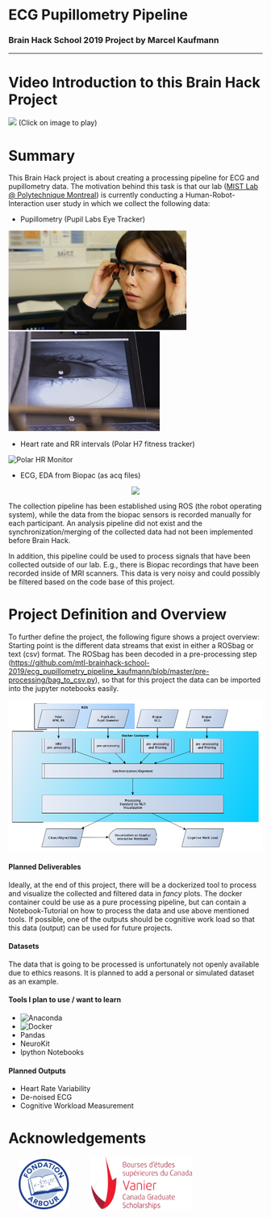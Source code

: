 # ECG Pupillometry Pipeline
### Brain Hack School 2019 Project by Marcel Kaufmann
---
# Video Introduction to this Brain Hack Project

[![](http://img.youtube.com/vi/8ZVCNeX42_A/0.jpg)](http://www.youtube.com/watch/8ZVCNeX42_A "")
(Click on image to play)

# Summary

This Brain Hack project is about creating a processing pipeline for ECG and pupillometry data. The motivation behind this task is that our lab ([MIST Lab @ Polytechnique Montreal](https://mistlab.ca)) is currently conducting a Human-Robot-Interaction user study in which we collect the following data:
* Pupillometry (Pupil Labs Eye Tracker)

<img src="img/pupillometer.png" width=353)> <img src="img/eye.png" width=300)>

* Heart rate and RR intervals (Polar H7 fitness tracker)

![Polar HR Monitor](https://www.polar.com/sites/default/files/product/main_images/h7_heart_rate_sensor2_main_action_30.jpg)

* ECG, EDA from Biopac (as acq files)
<div style="display: flex; justify-content: center;">
<img src="https://www.biopac.com/wp-content/uploads/bsladv-300x300.jpg")>
</div>

The collection pipeline has been established using ROS (the robot operating system), while the data from the biopac sensors is recorded manually for each participant. An analysis pipeline did not exist and the synchronization/merging of the collected data had not been implemented before Brain Hack.

In addition, this pipeline could be used to process signals that have been collected outside of our lab. E.g., there is Biopac recordings that have been recorded inside of MRI scanners. This data is very noisy and could possibly be filtered based on the code base of this project.

# Project Definition and Overview

To further define the project, the following figure shows a project overview:
Starting point is the different data streams that exist in either a ROSbag or text (csv) format. The ROSbag has been decoded in a pre-processing step (https://github.com/mtl-brainhack-school-2019/ecg_pupillometry_pipeline_kaufmann/blob/master/pre-processing/bag_to_csv.py), so that for this project the data can be imported into the jupyter notebooks easily.

![Overview](./img/overview.png )

#### Planned Deliverables

Ideally, at the end of this project, there will be a dockerized tool to process and visualize the collected and filtered data in *fancy* plots. The docker container could be use as a pure processing pipeline, but can contain a Notebook-Tutorial on how to process the data and use above mentioned tools. If possible, one of the outputs should be cognitive work load so that this data (output) can be used for future projects.

#### Datasets

The data that is going to be processed is unfortunately not openly available due to ethics reasons. It is planned to add a personal or simulated dataset as an example.

#### Tools I plan to use / want to learn

* <img src="https://upload.wikimedia.org/wikipedia/en/c/cd/Anaconda_Logo.png" width="80" alt="Anaconda">
* <img src="https://www.docker.com/sites/default/files/d8/styles/role_icon/public/2019-07/vertical-logo-monochromatic.png?itok=erja9lKc" width="80" alt="Docker">
* Pandas
* NeuroKit
* Ipython Notebooks



#### Planned Outputs
* Heart Rate Variability
* De-noised ECG
* Cognitive Workload Measurement

# Acknowledgements
<img src="img/logo_fondation_arbour.png" width=100 hspace=20)> </span> <img src="img/vanier_logo.png" width=200 hspace=20)>





